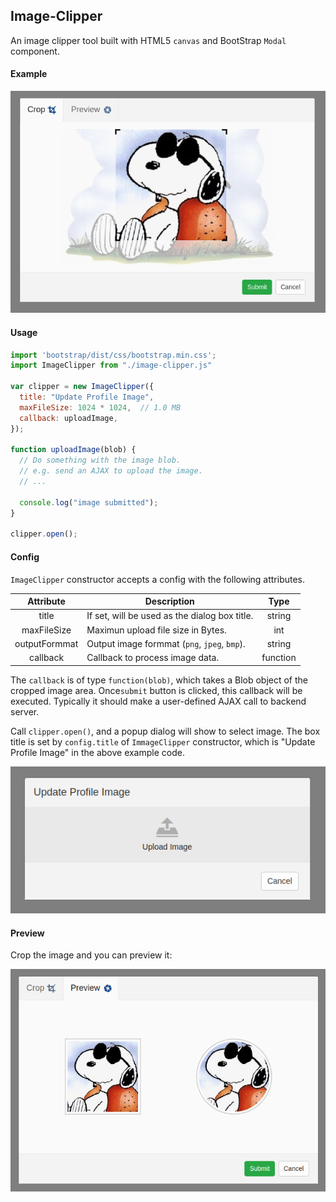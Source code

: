 ## Image-Clipper

An image clipper tool built with HTML5 `canvas` and BootStrap `Modal` component.

#### Example

<img src="https://raw.githubusercontent.com/yuanhang3260/Image-Clipper/master/samples/clipper.png" alt="example2" width="600px"/>

#### Usage
```javascript
import 'bootstrap/dist/css/bootstrap.min.css';
import ImageClipper from "./image-clipper.js"

var clipper = new ImageClipper({
  title: "Update Profile Image",
  maxFileSize: 1024 * 1024,  // 1.0 MB
  callback: uploadImage,
});

function uploadImage(blob) {
  // Do something with the image blob.
  // e.g. send an AJAX to upload the image.
  // ...

  console.log("image submitted");
}

clipper.open();
```

#### Config
`ImageClipper` constructor accepts a config with the following attributes.

|   Attribute   |                Description                    |    Type    |
| :-----------: | --------------------------------------------- | :--------: |
| title         | If set, will be used as the dialog box title. |  string    |
| maxFileSize   | Maximun upload file size in Bytes.            |  int       |
| outputFormmat | Output image formmat (`png`, `jpeg`, `bmp`).  |  string    |
| callback      | Callback to process image data.               |  function  |

The `callback` is of type `function(blob)`, which takes a Blob object of the cropped image area. Once`submit` button is clicked, this callback will be executed. Typically it should make a user-defined AJAX call to backend server.

Call `clipper.open()`, and a popup dialog will show to select image. The box title is set by `config.title` of `ImmageClipper` constructor, which is "Update Profile Image" in the above example code.

<img src="https://raw.githubusercontent.com/yuanhang3260/Image-Clipper/master/samples/select.png" alt="example2" width="550px"/>

#### Preview
Crop the image and you can preview it:

<img src="https://raw.githubusercontent.com/yuanhang3260/Image-Clipper/master/samples/preview.png" alt="example3" width="550px"/>

